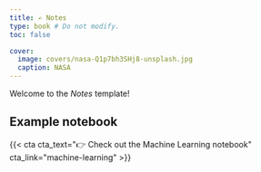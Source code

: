 ```yaml
---
title: ✍️ Notes
type: book # Do not modify.
toc: false

cover:
  image: covers/nasa-Q1p7bh3SHj8-unsplash.jpg
  caption: NASA
---
```


Welcome to the _Notes_ template!

## Example notebook

{{< cta cta_text="👉 Check out the Machine Learning notebook" cta_link="machine-learning" >}}
